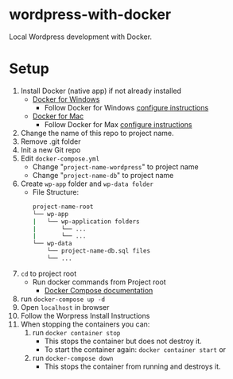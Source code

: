 # wordpress-with-docker
Local Wordpress development with Docker.

# Setup

1) Install Docker (native app) if not already installed
    - [Docker for Windows](https://store.docker.com/editions/community/docker-ce-desktop-windows)
        - Follow Docker for Windows [configure instructions](https://docs.docker.com/docker-for-windows/#explore-the-application-and-run-examples)
    - [Docker for Mac](https://store.docker.com/editions/community/docker-ce-desktop-mac)
        - Follow Docker for Max [configure instructions](https://docs.docker.com/docker-for-mac/)
2) Change the name of this repo to project name.
3) Remove .git folder
4) Init a new Git repo
5) Edit <code>docker-compose.yml</code>
    - Change "<code>project-name-wordpress</code>" to project name
    - Change "<code>project-name-db</code>" to project name
6) Create <code>wp-app</code> folder and <code>wp-data folder</code>
    - File Structure:
        ```sh
        project-name-root
        └── wp-app
        |   └── wp-application folders
        |       └── ...
        |       └── ...
        └── wp-data
            └── project-name-db.sql files
            └── ...
        ```
7) <code>cd</code> to project root
    - Run docker commands from Project root
        - [Docker Compose documentation](https://docs.docker.com/compose/)
8) run <code>docker-compose up -d</code>
9) Open <code>localhost</code> in browser
10) Follow the Worpress Install Instructions
11) When stopping the containers you can:
    1) run <code>docker container stop</code>
        - This stops the container but does not destroy it.
        - To start the container again: <code>docker container start</code>
        or
    2) run <code>docker-compose down</code>
        - This stops the container from running and destroys it.
    

